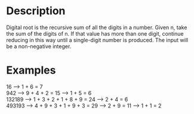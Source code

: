 # Description

Digital root is the recursive sum of all the digits in a number. Given n, take the sum of the digits of n. If that value has more than one digit, continue reducing in this way until a single-digit number is produced. The input will be a non-negative integer.

# Examples

16 --> 1 + 6 = 7
<br>
942 --> 9 + 4 + 2 = 15 --> 1 + 5 = 6
<br>
132189 --> 1 + 3 + 2 + 1 + 8 + 9 = 24 --> 2 + 4 = 6
<br>
493193 --> 4 + 9 + 3 + 1 + 9 + 3 = 29 --> 2 + 9 = 11 --> 1 + 1 = 2
